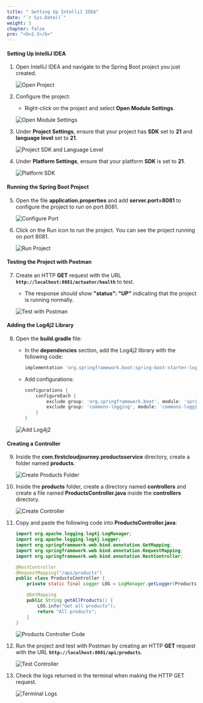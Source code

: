 ```yaml
---
title: " Setting Up IntelliJ IDEA"
date: "`r Sys.Date()`"
weight: 3
chapter: false
pre: "<b>2.3</b>"
---
```


#### Setting Up IntelliJ IDEA

1. Open IntelliJ IDEA and navigate to the Spring Boot project you just created.

   ![Open Project](/images/1/repareIntelli/01.png?featherlight=false&width=60pc)

2. Configure the project:
   - Right-click on the project and select **Open Module Settings**.

   ![Open Module Settings](/images/1/repareIntelli/02.png?featherlight=false&width=60pc)

3. Under **Project Settings**, ensure that your project has **SDK** set to **21** and **language level** set to **21**.

   ![Project SDK and Language Level](/images/1/repareIntelli/03.png?featherlight=false&width=60pc)

4. Under **Platform Settings**, ensure that your platform **SDK** is set to **21**.

   ![Platform SDK](/images/1/repareIntelli/04.png?featherlight=false&width=60pc)

#### Running the Spring Boot Project

5. Open the file **application.properties** and add **server.port=8081** to configure the project to run on port 8081.

   ![Configure Port](/images/1/repareIntelli/05.png?featherlight=false&width=60pc)

6. Click on the Run icon to run the project. You can see the project running on port 8081.

   ![Run Project](/images/1/repareIntelli/06.png?featherlight=false&width=60pc)

#### Testing the Project with Postman

7. Create an HTTP **GET** request with the URL **`http://localhost:8081/actuator/health`** to test.
   - The response should show **"status": "UP"** indicating that the project is running normally.

   ![Test with Postman](/images/1/repareIntelli/07.png?featherlight=false&width=60pc)

#### Adding the Log4j2 Library

8. Open the **build.gradle** file:
   - In the **dependencies** section, add the Log4j2 library with the following code: 
     ```gradle
     implementation 'org.springframework.boot:spring-boot-starter-log4j2'
     ```
   - Add configurations:
     ```gradle
     configurations {
         configureEach {
             exclude group: 'org.springframework.boot', module: 'spring-boot-starter-logging'
             exclude group: 'commons-logging', module: 'commons-logging'
         }
     }
     ```

   ![Add Log4j2](/images/1/repareIntelli/08.png?featherlight=false&width=60pc)

#### Creating a Controller

9. Inside the **com.firstcloudjourney.productsservice** directory, create a folder named **products**.

   ![Create Products Folder](/images/1/repareIntelli/09.png?featherlight=false&width=60pc)

10. Inside the **products** folder, create a directory named **controllers** and create a file named **ProductsController.java** inside the **controllers** directory.

    ![Create Controller](/images/1/repareIntelli/10.png?featherlight=false&width=60pc)

11. Copy and paste the following code into **ProductsController.java**:

    ```java
    import org.apache.logging.log4j.LogManager;
    import org.apache.logging.log4j.Logger;
    import org.springframework.web.bind.annotation.GetMapping;
    import org.springframework.web.bind.annotation.RequestMapping;
    import org.springframework.web.bind.annotation.RestController;

    @RestController
    @RequestMapping("/api/products")
    public class ProductsController {
        private static final Logger LOG = LogManager.getLogger(ProductsController.class);

        @GetMapping
        public String getAllProducts() {
            LOG.info("Get all products");
            return "All products";
        }
    }
    ```

    ![Products Controller Code](/images/1/repareIntelli/11.png?featherlight=false&width=60pc)

12. Run the project and test with Postman by creating an HTTP **GET** request with the URL **`http://localhost:8081/api/products`**.

    ![Test Controller](/images/1/repareIntelli/12.png?featherlight=false&width=60pc)

13. Check the logs returned in the terminal when making the HTTP GET request.

    ![Terminal Logs](/images/1/repareIntelli/13.png?featherlight=false&width=60pc)
